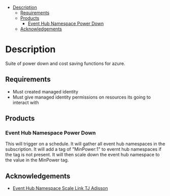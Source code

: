 - [Description](#description)
  - [Requirements](#requirements)
  - [Products](#products)
    - [Event Hub Namespace Power Down](#event-hub-namespace-power-down)
  - [Acknowledgements](#acknowledgements)

# Description

Suite of power down and cost saving functions for azure.

## Requirements

- Must created managed identity
- Must give managed identity permissions on resources its going to interact with

## Products

### Event Hub Namespace Power Down

This will trigger on a schedule.
It will gather all event hub namespaces in the subscription.
It will add a tag of "MinPower:1" to evernt hub namespaces if the tag is not present.
It will then scale down the event hub namespace to the value in the MinPower tag.

## Acknowledgements

- [Event Hub Namespace Scale Link TJ Adisson](https://tjaddison.com/blog/2019/02/auto-scale-down-all-event-hub-namespaces-with-azure-functions/)
